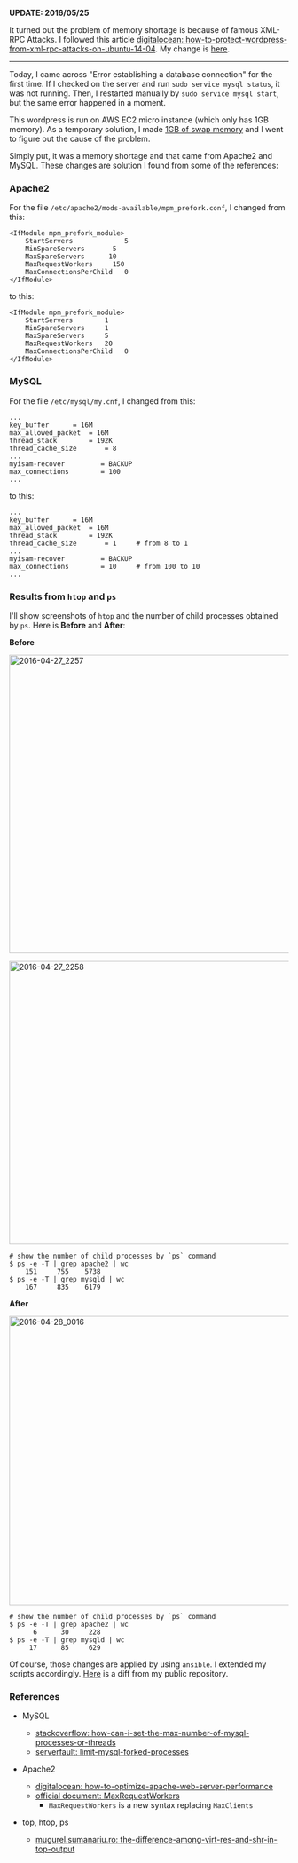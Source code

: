 <!--
{
  "title": "Apache2, MySQL Optimization (for Wordpress)",
  "date": "2016-04-27T07:01:41.000Z",
  "category": "",
  "tags": [
    "wordpress",
    "mysql",
    "apache"
  ],
  "draft": false
}
-->

__UPDATE: 2016/05/25__

It turned out the problem of memory shortage is because of famous XML-RPC Attacks. I followed this article [digitalocean: how-to-protect-wordpress-from-xml-rpc-attacks-on-ubuntu-14-04](https://www.digitalocean.com/community/tutorials/how-to-protect-wordpress-from-xml-rpc-attacks-on-ubuntu-14-04). My change is [here](https://github.com/hi-ogawa/wordpress_ansible/commit/80b15ae6b01b94b60d99379284749e06a2d5706d).

---

Today, I came across "Error establishing a database connection" for the first time. If I checked on the server and run `sudo service mysql status`, it was not running. Then, I restarted manually by `sudo service mysql start`, but the same error happened in a moment.

This wordpress is run on AWS EC2 micro instance (which only has 1GB memory). As a temporary solution, I made [1GB of swap memory](http://wp.hiogawa.net/2016/04/25/add-memory-with-swap-file/) and I went to figure out the cause of the problem.

Simply put, it was a memory shortage and that came from Apache2 and MySQL. These changes are solution I found from some of the references:

### Apache2

For the file `/etc/apache2/mods-available/mpm_prefork.conf`, I changed from this:

```
<IfModule mpm_prefork_module>
	StartServers			 5
	MinSpareServers		  5
	MaxSpareServers		 10
	MaxRequestWorkers	  150
	MaxConnectionsPerChild   0
</IfModule>
```

to this:

```
<IfModule mpm_prefork_module>
	StartServers		1
	MinSpareServers		1
	MaxSpareServers		5
	MaxRequestWorkers	20
	MaxConnectionsPerChild   0
</IfModule>
```

### MySQL

For the file `/etc/mysql/my.cnf`, I changed from this:

```
...
key_buffer		= 16M
max_allowed_packet	= 16M
thread_stack		= 192K
thread_cache_size       = 8
...
myisam-recover         = BACKUP
max_connections        = 100
...
```

to this:

```
...
key_buffer		= 16M
max_allowed_packet	= 16M
thread_stack		= 192K
thread_cache_size       = 1     # from 8 to 1
...
myisam-recover         = BACKUP
max_connections        = 10     # from 100 to 10
...
```

### Results from `htop` and `ps`

I'll show screenshots of `htop` and the number of child processes obtained by `ps`. Here is __Before__ and __After__:

__Before__

<a href="http://wp.hiogawa.net/wp-content/uploads/2016/04/2016-04-27_2257.png"><img src="http://wp.hiogawa.net/wp-content/uploads/2016/04/2016-04-27_2257-1024x949.png" alt="2016-04-27_2257" width="580" height="538" class="alignnone size-large wp-image-217" /></a>

<a href="http://wp.hiogawa.net/wp-content/uploads/2016/04/2016-04-27_2258.png"><img src="http://wp.hiogawa.net/wp-content/uploads/2016/04/2016-04-27_2258-1024x903.png" alt="2016-04-27_2258" width="580" height="511" class="alignnone size-large wp-image-218" /></a>


```
# show the number of child processes by `ps` command
$ ps -e -T | grep apache2 | wc
    151     755    5738
$ ps -e -T | grep mysqld | wc
    167     835    6179
```

__After__

<a href="http://wp.hiogawa.net/wp-content/uploads/2016/04/2016-04-28_0016.png"><img src="http://wp.hiogawa.net/wp-content/uploads/2016/04/2016-04-28_0016-1024x920.png" alt="2016-04-28_0016" width="580" height="521" class="alignnone size-large wp-image-219" /></a>


```
# show the number of child processes by `ps` command
$ ps -e -T | grep apache2 | wc
      6      30     228
$ ps -e -T | grep mysqld | wc
     17      85     629
```


Of course, those changes are applied by using `ansible`. I extended my scripts accordingly. [Here](https://github.com/hi-ogawa/wordpress_ansible/compare/39929a40d625423487df4cbbbe325d6a1808055f...beecd0a2c13338b05dbaf557f7b47bc8d376b72c) is a diff from my public repository.


### References

- MySQL
  - [stackoverflow: how-can-i-set-the-max-number-of-mysql-processes-or-threads](http://stackoverflow.com/questions/621516/how-can-i-set-the-max-number-of-mysql-processes-or-threads)
  - [serverfault: limit-mysql-forked-processes](http://serverfault.com/questions/568626/limit-mysql-forked-processes)

- Apache2
  - [digitalocean: how-to-optimize-apache-web-server-performance](https://www.digitalocean.com/community/tutorials/how-to-optimize-apache-web-server-performance)
  - [official document: MaxRequestWorkers](https://httpd.apache.org/docs/trunk/mod/mpm_common.html#maxrequestworkers)
      - `MaxRequestWorkers` is a new syntax replacing `MaxClients`

- top, htop, ps
  - [mugurel.sumanariu.ro: the-difference-among-virt-res-and-shr-in-top-output](http://mugurel.sumanariu.ro/linux/the-difference-among-virt-res-and-shr-in-top-output/)